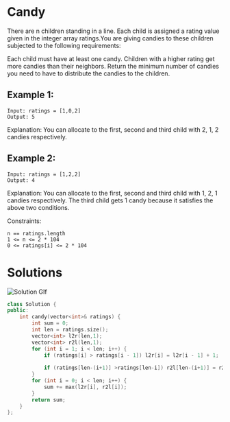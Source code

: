 # Candy

There are n children standing in a line. Each child is assigned a rating value given in the integer array ratings.You are giving candies to these children subjected to the following requirements:

Each child must have at least one candy.
Children with a higher rating get more candies than their neighbors.
Return the minimum number of candies you need to have to distribute the candies to the children.
 

## Example 1:

    Input: ratings = [1,0,2]
    Output: 5

Explanation: You can allocate to the first, second and third child with 2, 1, 2 candies respectively.
## Example 2:

    Input: ratings = [1,2,2]
    Output: 4
Explanation: You can allocate to the first, second and third child with 1, 2, 1 candies respectively.
The third child gets 1 candy because it satisfies the above two conditions.
 
Constraints:

    n == ratings.length
    1 <= n <= 2 * 104
    0 <= ratings[i] <= 2 * 104

# Solutions
![Solution GIf](https://leetcode.com/problems/candy/Figures/135_Candy_Two_Pass.gif)

```cpp
class Solution {
public:
    int candy(vector<int>& ratings) {
        int sum = 0;
        int len = ratings.size();
        vector<int> l2r(len,1);
        vector<int> r2l(len,1);
        for (int i = 1; i < len; i++) {
            if (ratings[i] > ratings[i - 1]) l2r[i] = l2r[i - 1] + 1;
            
            if (ratings[len-(i+1)] >ratings[len-i]) r2l[len-(i+1)] = r2l[len-i] + 1;
        }
        for (int i = 0; i < len; i++) {
            sum += max(l2r[i], r2l[i]);
        }
        return sum;
    }
};
```